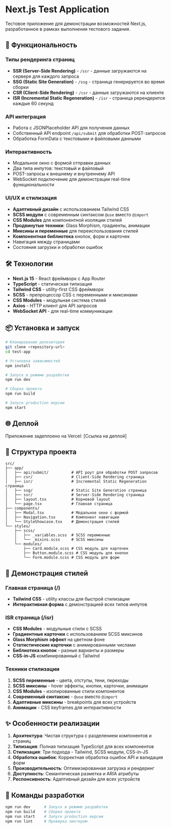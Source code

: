 # Next.js Test Application

Тестовое приложение для демонстрации возможностей Next.js, разработанное в рамках выполнения тестового задания.

## 🚀 Функциональность

### Типы рендеринга страниц
- **SSR (Server-Side Rendering)** - `/ssr` - данные загружаются на сервере для каждого запроса
- **SSG (Static Site Generation)** - `/ssg` - страница генерируется во время сборки
- **CSR (Client-Side Rendering)** - `/csr` - данные загружаются на клиенте
- **ISR (Incremental Static Regeneration)** - `/isr` - страница ререндерится каждые 60 секунд

### API интеграция
- Работа с JSONPlaceholder API для получения данных
- Собственный API endpoint `/api/submit` для обработки POST-запросов
- Обработка FormData с текстовыми и файловыми данными

### Интерактивность
- Модальное окно с формой отправки данных
- Два типа инпутов: текстовый и файловый
- POST-запросы к внешнему и внутреннему API
- WebSocket подключение для демонстрации real-time функциональности

### UI/UX и стилизация
- **Адаптивный дизайн** с использованием Tailwind CSS
- **SCSS модули** с современным синтаксом `@use` вместо `@import`
- **CSS Modules** для компонентной изоляции стилей
- **Продвинутые техники**: Glass Morphism, градиенты, анимации
- **Миксины и переменные** для переиспользования стилей
- **Компонентная библиотека** кнопок, форм и карточек
- Навигация между страницами
- Состояния загрузки и обработки ошибок

## 🛠️ Технологии

- **Next.js 15** - React фреймворк с App Router
- **TypeScript** - статическая типизация
- **Tailwind CSS** - utility-first CSS фреймворк
- **SCSS** - препроцессор CSS с переменными и миксинами
- **CSS Modules** - модульная система стилей
- **Axios** - HTTP клиент для API запросов
- **WebSocket API** - для real-time коммуникации

## 📦 Установка и запуск

```bash
# Клонирование репозитория
git clone <repository-url>
cd test-app

# Установка зависимостей
npm install

# Запуск в режиме разработки
npm run dev

# Сборка проекта
npm run build

# Запуск production версии
npm start
```

## 🌐 Деплой

Приложение задеплоено на Vercel: [Ссылка на деплой]

## 📁 Структура проекта

```
src/
├── app/
│   ├── api/submit/          # API роут для обработки POST запросов
│   ├── csr/                 # Client-Side Rendering страница
│   ├── isr/                 # Incremental Static Regeneration страница
│   ├── ssg/                 # Static Site Generation страница
│   ├── ssr/                 # Server-Side Rendering страница
│   ├── layout.tsx           # Корневой layout
│   └── page.tsx             # Главная страница
├── components/
│   ├── Modal.tsx            # Модальное окно с формой
│   ├── Navigation.tsx       # Компонент навигации
│   └── StyleShowcase.tsx    # Демонстрация стилей
└── styles/
    ├── scss/
    │   ├── _variables.scss  # SCSS переменные
    │   └── _mixins.scss     # SCSS миксины
    └── modules/
        ├── Card.module.scss # CSS модуль для карточек
        ├── Button.module.scss # CSS модуль для кнопок
        └── Form.module.scss # CSS модуль для форм
```

## 🎨 Демонстрация стилей

### Главная страница (/)
- **Tailwind CSS** - utility классы для быстрой стилизации
- **Интерактивная форма** с демонстрацией всех типов инпутов

### ISR страница (/isr)
- **CSS Modules** - модульные стили с SCSS
- **Градиентные карточки** с использованием SCSS миксинов
- **Glass Morphism эффект** на цветном фоне
- **Статистические карточки** с анимированными числами
- **Библиотека кнопок** - разные варианты и размеры
- **CSS-in-JS** комбинированный с Tailwind

### Техники стилизации
1. **SCSS переменные** - цвета, отступы, тени, переходы
2. **SCSS миксины** - hover эффекты, кнопки, карточки, анимации
3. **CSS Modules** - изолированные стили компонентов
4. **Современный синтаксис** - `@use` вместо `@import`
5. **Адаптивные миксины** - breakpoints для всех устройств
6. **Анимации** - CSS keyframes для интерактивности

## ✨ Особенности реализации

1. **Архитектура**: Чистая структура с разделением компонентов и страниц
2. **Типизация**: Полная типизация TypeScript для всех компонентов
3. **Стилизация**: Три подхода - Tailwind, SCSS модули, CSS-in-JS
4. **Обработка ошибок**: Корректная обработка ошибок API и валидация форм
5. **Производительность**: Оптимизированная загрузка и рендеринг
6. **Доступность**: Семантическая разметка и ARIA атрибуты
7. **Респонсивность**: Адаптивный дизайн для всех устройств

## 🔧 Команды разработки

```bash
npm run dev      # Запуск в режиме разработки
npm run build    # Сборка проекта
npm run start    # Запуск production версии
npm run lint     # Проверка линтером
```
